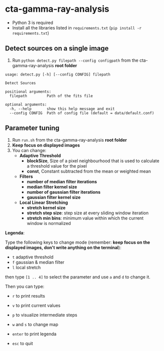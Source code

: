 # cta-gamma-ray-analysis
* Python 3 is required
* Install all the libraries listed in `requirements.txt` (`pip install -r requirements.txt`)

## Detect sources on a single image

1. Run `python detect.py filepath --config configpath` from the cta-gamma-ray-analysis **root folder**
```
usage: detect.py [-h] [--config CONFIG] filepath

Detect Sources

positional arguments:
  filepath         Path of the fits file

optional arguments:
  -h, --help       show this help message and exit
  --config CONFIG  Path of config file (default = data/default.conf)
 ```
## Parameter tuning

1. Run `run.sh` from the cta-gamma-ray-analysis **root folder**
2. **Keep focus on displayed images**
3. You can change:
	- **Adaptive Threshold**
		- **blockSize**, Size of a pixel neighbourhood that is used to calculate a threshold value for the pixel
		- **const**, Constant subtracted from the mean or weighted mean
	- **Filters**
		- **number of median filter iterations**
		- **median filter kernel size**
		- **number of gaussian filter iterations**
		- **gaussian filter kernel size**
	- **Local Linear Stretching**
		- **stretch kernel size**
		- **stretch step size**: step size at every sliding window iteration
		- **stretch min bins**: minimum value within which the current window is normalized
		
		
**Legenda**:

Type the following keys to change mode (remember: **keep focus on the displayed images, don't write anything on the terminal**):

- `t`	adaptive threshold
- `f`	gaussian & median filter
- `l`	local stretch

then type `[1 .. 4]` to select the parameter and use `a` and `d` to change it.

Then you can type:

- `r`	to print results 
- `v`	to print current values
- `p`	to visualize intermediate steps



- `w` and `s` to change map

- `enter` to print legenda
- `esc`	to quit

	
